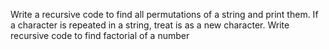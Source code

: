 Write a recursive code to find all permutations of a string and print them. If a character is repeated in a string, treat is as a new character.
Write recursive code to find factorial of a number



